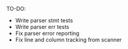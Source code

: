TO-DO:
- Write parser stmt tests
- Write parser err tests
- Fix parser error reporting
- Fix line and column tracking from scanner